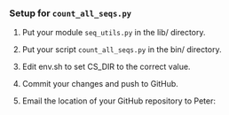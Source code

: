 ### Setup for `count_all_seqs.py`

1. Put your module `seq_utils.py` in the lib/ directory.

2. Put your script `count_all_seqs.py` in the bin/ directory.

3. Edit env.sh to set CS_DIR to the correct value.

4. Commit your changes and push to GitHub. 

5. Email the location of your GitHub repository to Peter:
